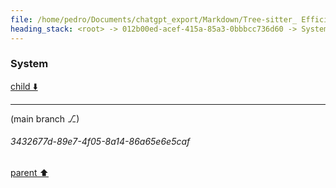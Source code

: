```yaml
---
file: /home/pedro/Documents/chatgpt_export/Markdown/Tree-sitter_ Efficient Incremental Parsing.md
heading_stack: <root> -> 012b00ed-acef-415a-85a3-0bbbcc736d60 -> System
---
```

### System

[child ⬇️](#3432677d-89e7-4f05-8a14-86a65e6e5caf)

---

(main branch ⎇)
###### 3432677d-89e7-4f05-8a14-86a65e6e5caf
[parent ⬆️](#012b00ed-acef-415a-85a3-0bbbcc736d60)
